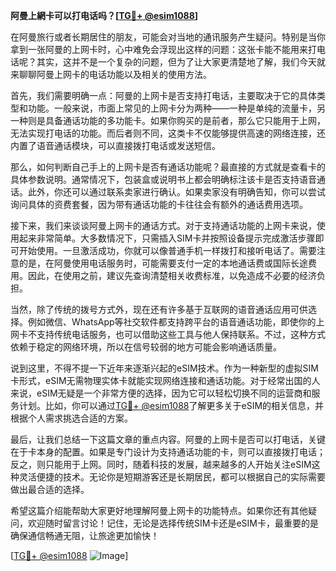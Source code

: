 **阿曼上網卡可以打电话吗？[[TG💪+ @esim1088](https://t.me/s/esim1088)]**

在阿曼旅行或者长期居住的朋友，可能会对当地的通讯服务产生疑问。特别是当你拿到一张阿曼的上网卡时，心中难免会浮现出这样的问题：这张卡能不能用来打电话呢？其实，这并不是一个复杂的问题，但为了让大家更清楚地了解，我们今天就来聊聊阿曼上网卡的电话功能以及相关的使用方法。

首先，我们需要明确一点：阿曼的上网卡是否支持打电话，主要取决于它的具体类型和功能。一般来说，市面上常见的上网卡分为两种——一种是单纯的流量卡，另一种则是具备通话功能的多功能卡。如果你购买的是前者，那么它只能用于上网，无法实现打电话的功能。而后者则不同，这类卡不仅能够提供高速的网络连接，还内置了语音通话模块，可以直接拨打电话或发送短信。

那么，如何判断自己手上的上网卡是否有通话功能呢？最直接的方式就是查看卡的具体参数说明。通常情况下，包装盒或说明书上都会明确标注该卡是否支持语音通话。此外，你还可以通过联系卖家进行确认。如果卖家没有明确告知，你可以尝试询问具体的资费套餐，因为带有通话功能的卡往往会有额外的通话费用选项。

接下来，我们来谈谈阿曼上网卡的通话方式。对于支持通话功能的上网卡来说，使用起来非常简单。大多数情况下，只需插入SIM卡并按照设备提示完成激活步骤即可开始使用。一旦激活成功，你就可以像普通手机一样拨打和接听电话了。需要注意的是，在阿曼使用电话服务时，可能需要支付一定的本地通话费或国际长途费用。因此，在使用之前，建议先查询清楚相关收费标准，以免造成不必要的经济负担。

当然，除了传统的拨号方式外，现在还有许多基于互联网的语音通话应用可供选择。例如微信、WhatsApp等社交软件都支持跨平台的语音通话功能，即使你的上网卡不支持传统电话服务，也可以借助这些工具与他人保持联系。不过，这种方式依赖于稳定的网络环境，所以在信号较弱的地方可能会影响通话质量。

说到这里，不得不提一下近年来逐渐兴起的eSIM技术。作为一种新型的虚拟SIM卡形式，eSIM无需物理实体卡就能实现网络连接和通话功能。对于经常出国的人来说，eSIM无疑是一个非常方便的选择，因为它可以轻松切换不同的运营商和服务计划。比如，你可以通过[TG💪+ @esim1088](https://t.me/s/esim1088)了解更多关于eSIM的相关信息，并根据个人需求挑选合适的方案。

最后，让我们总结一下这篇文章的重点内容。阿曼的上网卡是否可以打电话，关键在于卡本身的配置。如果是专门设计为支持通话功能的卡，则可以直接拨打电话；反之，则只能用于上网。同时，随着科技的发展，越来越多的人开始关注eSIM这种灵活便捷的技术。无论你是短期游客还是长期居民，都可以根据自己的实际需要做出最合适的选择。

希望这篇介绍能帮助大家更好地理解阿曼上网卡的功能特点。如果你还有其他疑问，欢迎随时留言讨论！记住，无论是选择传统SIM卡还是eSIM卡，最重要的是确保通信畅通无阻，让旅途更加愉快！

[[TG💪+ @esim1088](https://t.me/s/esim1088) ![Image](https://i.postimg.cc/4NQfJmqS/Snipaste-2025-05-13-00-14-12.png)]